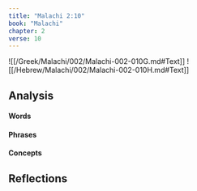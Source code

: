 ```yaml
---
title: "Malachi 2:10"
book: "Malachi"
chapter: 2
verse: 10
---
```

![[/Greek/Malachi/002/Malachi-002-010G.md#Text]]
![[/Hebrew/Malachi/002/Malachi-002-010H.md#Text]]

## Analysis

#### Words

#### Phrases

#### Concepts

## Reflections
